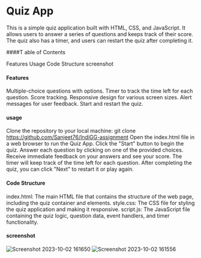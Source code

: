 # Quiz App
This is a simple quiz application built with HTML, CSS, and JavaScript. It allows users to answer a series of questions and keeps track of their score. The quiz also has a timer, and users can restart the quiz after completing it.

####T able of Contents

Features
Usage
Code Structure
screenshot

#### Features
Multiple-choice questions with options.
Timer to track the time left for each question.
Score tracking.
Responsive design for various screen sizes.
Alert messages for user feedback.
Start and restart the quiz.

#### usage

Clone the repository to your local machine:
git clone https://github.com/Sanjeet76/IndiGG-assignment
Open the index.html file in a web browser to run the Quiz App.
Click the "Start" button to begin the quiz.
Answer each question by clicking on one of the provided choices.
Receive immediate feedback on your answers and see your score.
The timer will keep track of the time left for each question.
After completing the quiz, you can click "Next" to restart it or play again.

#### Code Structure

index.html: The main HTML file that contains the structure of the web page, including the quiz container and elements.
style.css: The CSS file for styling the quiz application and making it responsive.
script.js: The JavaScript file containing the quiz logic, question data, event handlers, and timer functionality.

#### screenshot



![Screenshot 2023-10-02 161650](https://github.com/Sanjeet76/IndiGG-assignment/assets/96953921/09b7b22b-f422-479e-9ef0-799b6ade4ac5)
![Screenshot 2023-10-02 161556](https://github.com/Sanjeet76/IndiGG-assignment/assets/96953921/cf78e7c0-4cdd-47f4-a77a-ead912b8ec11)



